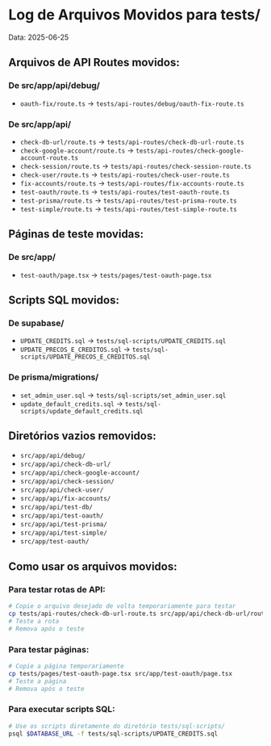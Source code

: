 # Log de Arquivos Movidos para tests/

Data: 2025-06-25

## Arquivos de API Routes movidos:

### De src/app/api/debug/
- `oauth-fix/route.ts` → `tests/api-routes/debug/oauth-fix-route.ts`

### De src/app/api/
- `check-db-url/route.ts` → `tests/api-routes/check-db-url-route.ts`
- `check-google-account/route.ts` → `tests/api-routes/check-google-account-route.ts`
- `check-session/route.ts` → `tests/api-routes/check-session-route.ts`
- `check-user/route.ts` → `tests/api-routes/check-user-route.ts`
- `fix-accounts/route.ts` → `tests/api-routes/fix-accounts-route.ts`
- `test-oauth/route.ts` → `tests/api-routes/test-oauth-route.ts`
- `test-prisma/route.ts` → `tests/api-routes/test-prisma-route.ts`
- `test-simple/route.ts` → `tests/api-routes/test-simple-route.ts`

## Páginas de teste movidas:

### De src/app/
- `test-oauth/page.tsx` → `tests/pages/test-oauth-page.tsx`

## Scripts SQL movidos:

### De supabase/
- `UPDATE_CREDITS.sql` → `tests/sql-scripts/UPDATE_CREDITS.sql`
- `UPDATE_PRECOS_E_CREDITOS.sql` → `tests/sql-scripts/UPDATE_PRECOS_E_CREDITOS.sql`

### De prisma/migrations/
- `set_admin_user.sql` → `tests/sql-scripts/set_admin_user.sql`
- `update_default_credits.sql` → `tests/sql-scripts/update_default_credits.sql`

## Diretórios vazios removidos:
- `src/app/api/debug/`
- `src/app/api/check-db-url/`
- `src/app/api/check-google-account/`
- `src/app/api/check-session/`
- `src/app/api/check-user/`
- `src/app/api/fix-accounts/`
- `src/app/api/test-db/`
- `src/app/api/test-oauth/`
- `src/app/api/test-prisma/`
- `src/app/api/test-simple/`
- `src/app/test-oauth/`

## Como usar os arquivos movidos:

### Para testar rotas de API:
```bash
# Copie o arquivo desejado de volta temporariamente para testar
cp tests/api-routes/check-db-url-route.ts src/app/api/check-db-url/route.ts
# Teste a rota
# Remova após o teste
```

### Para testar páginas:
```bash
# Copie a página temporariamente
cp tests/pages/test-oauth-page.tsx src/app/test-oauth/page.tsx
# Teste a página
# Remova após o teste
```

### Para executar scripts SQL:
```bash
# Use os scripts diretamente do diretório tests/sql-scripts/
psql $DATABASE_URL -f tests/sql-scripts/UPDATE_CREDITS.sql
```